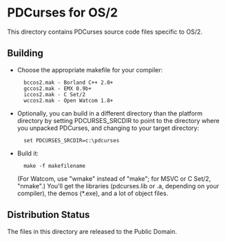 PDCurses for OS/2
=================

This directory contains PDCurses source code files specific to OS/2.


Building
--------

- Choose the appropriate makefile for your compiler:

        bccos2.mak - Borland C++ 2.0+
        gccos2.mak - EMX 0.9b+
        iccos2.mak - C Set/2
        wccos2.mak - Open Watcom 1.8+

- Optionally, you can build in a different directory than the platform
  directory by setting PDCURSES_SRCDIR to point to the directory where
  you unpacked PDCurses, and changing to your target directory:

        set PDCURSES_SRCDIR=c:\pdcurses

- Build it:

        make -f makefilename

  (For Watcom, use "wmake" instead of "make"; for MSVC or C Set/2,
  "nmake".) You'll get the libraries (pdcurses.lib or .a, depending on
  your compiler), the demos (*.exe), and a lot of object files.


Distribution Status
-------------------

The files in this directory are released to the Public Domain.
